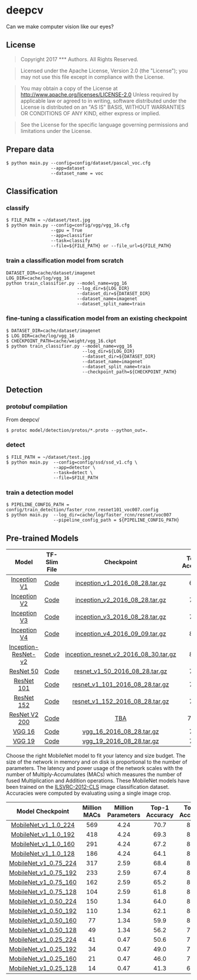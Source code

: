 # deepcv
Can we make computer vision like our eyes?

## License
> Copyright 2017 *** Authors. All Rights Reserved.

> Licensed under the Apache License, Version 2.0 (the "License");
  you may not use this file except in compliance with the License.

> You may obtain a copy of the License at http://www.apache.org/licenses/LICENSE-2.0
  Unless required by applicable law or agreed to in writing, software
  distributed under the License is distributed on an "AS IS" BASIS,
  WITHOUT WARRANTIES OR CONDITIONS OF ANY KIND, either express or implied.

> See the License for the specific language governing permissions and
  limitations under the License.



## Prepare data
```shell
$ python main.py --config=config/dataset/pascal_voc.cfg
                 --app=dataset
                 --dataset_name = voc
```

## Classification
### classify
```shell
$ FILE_PATH = ~/dataset/test.jpg
$ python main.py --config=config/vgg/vgg_16.cfg
                 --gpu = True
                 --app=classifier
                 --task=classify
                 --file=${FILE_PATH} or --file_url=${FILE_PATH}
```
### train a classification model from scratch
```shell
DATASET_DIR=cache/dataset/imagenet
LOG_DIR=cache/log/vgg_16
python train_classifier.py --model_name=vgg_16
                           --log_dir=${LOG_DIR}
                           --dataset_dir=${DATASET_DIR}
                           --dataset_name=imagenet
                           --dataset_split_name=train
```

### fine-tuning a classification model from an existing checkpoint
```shell
$ DATASET_DIR=cache/dataset/imagenet
$ LOG_DIR=cache/log/vgg_16
$ CHECKPOINT_PATH=cache/weight/vgg_16.ckpt
$ python train_classifier.py --model_name=vgg_16
                             --log_dir=${LOG_DIR}
                             --dataset_dir=${DATASET_DIR}
                             --dataset_name=imagenet
                             --dataset_split_name=train
                             --checkpoint_path=${CHECKPOINT_PATH}
```
## Detection
### protobuf compilation
From deepcv/
```shell
$ protoc model/detection/protos/*.proto --python_out=.
```
### detect
```shell
$ FILE_PATH = ~/dataset/test.jpg
$ python main.py  --config=config/ssd/ssd_v1.cfg \
                  --app=detector \
                  --task=detect \
                  --file=$FILE_PATH
```
### train a detection model
```shell
$ PIPELINE_CONFIG_PATH = config/train_detection/faster_rcnn_resnet101_voc007.config
$ python main.py  --log_dir=cache/log/faster_rcnn/resnet/voc007
                  --pipeline_config_path = ${PIPELINE_CONFIG_PATH}
```
## Pre-trained Models

Model | TF-Slim File | Checkpoint | Top-1 Accuracy| Top-5 Accuracy |
:----:|:------------:|:----------:|:-------:|:--------:|
[Inception V1](http://arxiv.org/abs/1409.4842v1)|[Code](https://github.com/xhzcyc/deepcv/blob/master/model/classification/inception_v1.py)|[inception_v1_2016_08_28.tar.gz](https://pan.baidu.com/s/1gfACLMV)|69.8|89.6|
[Inception V2](http://arxiv.org/abs/1502.03167)|[Code](https://github.com/xhzcyc/deepcv/blob/master/model/classification/inception_v2.py)|[inception_v2_2016_08_28.tar.gz](https://pan.baidu.com/s/1gfACLMV)|73.9|91.8|
[Inception V3](http://arxiv.org/abs/1512.00567)|[Code](https://github.com/xhzcyc/deepcv/blob/master/model/classification/inception_v3.py)|[inception_v3_2016_08_28.tar.gz](https://pan.baidu.com/s/1gfACLMV)|78.0|93.9|
[Inception V4](http://arxiv.org/abs/1602.07261)|[Code](https://github.com/xhzcyc/deepcv/blob/master/model/classification/inception_v4.py)|[inception_v4_2016_09_09.tar.gz](https://pan.baidu.com/s/1gfACLMV)|80.2|95.2|
[Inception-ResNet-v2](http://arxiv.org/abs/1602.07261)|[Code](https://github.com/xhzcyc/deepcv/blob/master/model/classification/inception_resnet_v2.py)|[inception_resnet_v2_2016_08_30.tar.gz](https://pan.baidu.com/s/1gfACLMV)|80.4|95.3|
[ResNet 50](https://arxiv.org/abs/1512.03385)|[Code](https://github.com/xhzcyc/deepcv/blob/master/model/classification/resnet_v1.py)|[resnet_v1_50_2016_08_28.tar.gz](https://pan.baidu.com/s/1gfACLMV)|75.2|92.2|
[ResNet 101](https://arxiv.org/abs/1512.03385)|[Code](https://github.com/xhzcyc/deepcv/blob/master/model/classification/resnet_v1.py)|[resnet_v1_101_2016_08_28.tar.gz](https://pan.baidu.com/s/1gfACLMV)|76.4|92.9|
[ResNet 152](https://arxiv.org/abs/1512.03385)|[Code](https://github.com/xhzcyc/deepcv/blob/master/model/classification/resnet_v1.py)|[resnet_v1_152_2016_08_28.tar.gz](https://pan.baidu.com/s/1gfACLMV)|76.8|93.2|
[ResNet V2 200](https://arxiv.org/abs/1603.05027)|[Code](https://github.com/xhzcyc/deepcv/blob/master/model/classification/resnet_v2.py)|[TBA]()|79.9\*|95.2\*|
[VGG 16](http://arxiv.org/abs/1409.1556.pdf)|[Code](https://github.com/xhzcyc/deepcv/blob/master/model/classification/vgg.py)|[vgg_16_2016_08_28.tar.gz](https://pan.baidu.com/s/1gfACLMV)|71.5|89.8|
[VGG 19](http://arxiv.org/abs/1409.1556.pdf)|[Code](https://github.com/xhzcyc/deepcv/blob/master/model/classification/vgg.py)|[vgg_19_2016_08_28.tar.gz](https://pan.baidu.com/s/1gfACLMV)|71.1|89.8|

Choose the right MobileNet model to fit your latency and size budget. The size of the network in memory and on disk is proportional to the number of parameters. The latency and power usage of the network scales with the number of Multiply-Accumulates (MACs) which measures the number of fused Multiplication and Addition operations. These MobileNet models have been trained on the
[ILSVRC-2012-CLS](http://www.image-net.org/challenges/LSVRC/2012/)
image classification dataset. Accuracies were computed by evaluating using a single image crop.

Model Checkpoint | Million MACs | Million Parameters | Top-1 Accuracy| Top-5 Accuracy |
:----:|:------------:|:----------:|:-------:|:-------:|
[MobileNet_v1_1.0_224](https://pan.baidu.com/s/1gfACLMV)|569|4.24|70.7|89.5|
[MobileNet_v1_1.0_192](https://pan.baidu.com/s/1gfACLMV)|418|4.24|69.3|88.9|
[MobileNet_v1_1.0_160](https://pan.baidu.com/s/1gfACLMV)|291|4.24|67.2|87.5|
[MobileNet_v1_1.0_128](https://pan.baidu.com/s/1gfACLMV)|186|4.24|64.1|85.3|
[MobileNet_v1_0.75_224](https://pan.baidu.com/s/1gfACLMV)|317|2.59|68.4|88.2|
[MobileNet_v1_0.75_192](https://pan.baidu.com/s/1gfACLMV)|233|2.59|67.4|87.3|
[MobileNet_v1_0.75_160](https://pan.baidu.com/s/1gfACLMV)|162|2.59|65.2|86.1|
[MobileNet_v1_0.75_128](https://pan.baidu.com/s/1gfACLMV)|104|2.59|61.8|83.6|
[MobileNet_v1_0.50_224](https://pan.baidu.com/s/1gfACLMV)|150|1.34|64.0|85.4|
[MobileNet_v1_0.50_192](https://pan.baidu.com/s/1gfACLMV)|110|1.34|62.1|84.0|
[MobileNet_v1_0.50_160](https://pan.baidu.com/s/1gfACLMV)|77|1.34|59.9|82.5|
[MobileNet_v1_0.50_128](https://pan.baidu.com/s/1gfACLMV)|49|1.34|56.2|79.6|
[MobileNet_v1_0.25_224](https://pan.baidu.com/s/1gfACLMV)|41|0.47|50.6|75.0|
[MobileNet_v1_0.25_192](https://pan.baidu.com/s/1gfACLMV)|34|0.47|49.0|73.6|
[MobileNet_v1_0.25_160](https://pan.baidu.com/s/1gfACLMV)|21|0.47|46.0|70.7|
[MobileNet_v1_0.25_128](https://pan.baidu.com/s/1gfACLMV)|14|0.47|41.3|66.2|



